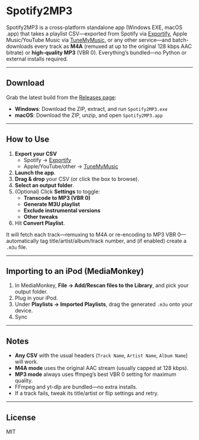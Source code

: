 # Spotify2MP3

Spotify2MP3 is a cross-platform standalone app (Windows EXE, macOS .app) that takes a playlist CSV—exported from Spotify via [Exportify](https://exportify.net), Apple Music/YouTube Music via [TuneMyMusic](https://tunemymusic.com), or any other service—and batch-downloads every track as **M4A** (remuxed at up to the original 128 kbps AAC bitrate) or **high-quality MP3** (VBR 0). Everything’s bundled—no Python or external installs required.

---

##  Download

Grab the latest build from the [Releases page](https://github.com/angall1/Spotify2MP3/releases):

- **Windows**: Download the ZIP, extract, and run `Spotify2MP3.exe`  
- **macOS**: Download the ZIP, unzip, and open `Spotify2MP3.app`  

---

##  How to Use

1. **Export your CSV**  
   - Spotify → [Exportify](https://exportify.net)  
   - Apple/YouTube/other → [TuneMyMusic](https://tunemymusic.com)  
2. **Launch the app**.  
3. **Drag & drop** your CSV (or click the box to browse).  
4. **Select an output folder**.  
5. (Optional) Click **Settings** to toggle:  
   - **Transcode to MP3 (VBR 0)**  
   - **Generate M3U playlist**  
   - **Exclude instrumental versions**  
   - **Other tweaks**  
6. Hit **Convert Playlist**.  

It will fetch each track—remuxing to M4A or re-encoding to MP3 VBR 0—automatically tag title/artist/album/track number, and (if enabled) create a `.m3u` file.

---

##  Importing to an iPod (MediaMonkey)

1. In MediaMonkey, **File → Add/Rescan files to the Library**, and pick your output folder.  
2. Plug in your iPod.  
3. Under **Playlists → Imported Playlists**, drag the generated `.m3u` onto your device.  
4. Sync

---

## Notes

- **Any CSV** with the usual headers (`Track Name`, `Artist Name`, `Album Name`) will work.  
- **M4A mode** uses the original AAC stream (usually capped at 128 kbps).  
- **MP3 mode** always uses ffmpeg’s best VBR 0 setting for maximum quality.  
- FFmpeg and yt-dlp are bundled—no extra installs.  
- If a track fails, tweak its title/artist or flip settings and retry.

---

## License

MIT  
